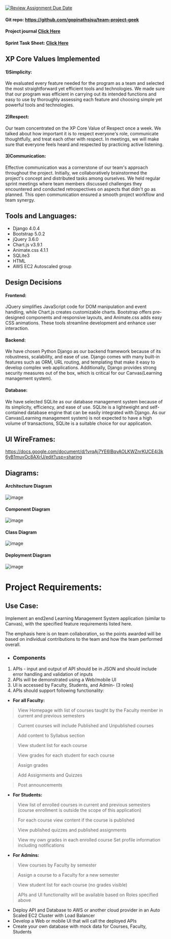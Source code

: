 [![Review Assignment Due Date](https://classroom.github.com/assets/deadline-readme-button-24ddc0f5d75046c5622901739e7c5dd533143b0c8e959d652212380cedb1ea36.svg)](https://classroom.github.com/a/x4EMAJ3T)


#### Git repo: https://github.com/gopinathsjsu/team-project-geek

#### Project journal [Click Here](https://docs.google.com/spreadsheets/d/1Cw4onTsDp3xvPsnA_AqUacQ8RSkzyzpdfxccW9Y9hWk/edit?usp=sharing)

#### Sprint Task Sheet:  [Click Here](https://docs.google.com/spreadsheets/d/1iG29CDJaglWINqSitG6qHHbxlRnjO_E-qQOuyvmYKCY/edit?usp=sharing)

## XP Core Values Implemented
#### 1)Simplicity:  
We evaluated every feature needed for the program as a team and selected the most straightforward yet efficient tools and technologies.
We made sure that our program was efficient in carrying out its intended functions and easy to use by thoroughly assessing each feature and choosing simple yet powerful tools and technologies.   

#### 2)Respect:   
Our team concentrated on the XP Core Value of Respect once a week. We talked about how important it is to respect everyone's role, communicate thoughtfully, and treat each other with respect.
In meetings, we will make sure that everyone feels heard and respected by practicing active listening.

#### 3)Communication:   
Effective communication was a cornerstone of our team's approach throughout the project. Initially, we collaboratively brainstormed the project's concept and distributed tasks among ourselves. We held regular sprint meetings where team members discussed challenges they encountered and conducted retrospectives on aspects that didn't go as planned. This open communication ensured a smooth project workflow and team synergy.

## Tools and Languages:
- Django 4.0.4
- Bootstrap 5.0.2
- jQuery 3.6.0
- Chart.js v3.9.1
- Animate.css 4.1.1
- SQLite3
- HTML
- AWS EC2 Autoscaled group

## Design Decisions
#### Frontend:
JQuery simplifies JavaScript code for DOM manipulation and event handling, while Chart.js creates customizable charts. Bootstrap offers pre-designed components and responsive layouts, and Animate.css adds easy CSS animations. These tools streamline development and enhance user interaction.
#### Backend:
We have chosen Python Django as our backend framework because of its robustness, scalability, and ease of use. Django comes with many built-in features such as ORM, URL routing, and templating that make it easy to develop complex web applications. Additionally, Django provides strong security measures out of the box, which is critical for our Canvas(Learning management system).

#### Database: 
We have selected SQLite as our database management system because of its simplicity, efficiency, and ease of use. SQLite is a lightweight and self-contained database engine that can be easily integrated with Django. As our Canvas(Learning management system) is not expected to have a high volume of transactions, SQLite is a suitable choice for our application.

## UI WireFrames:
https://docs.google.com/document/d/1vrqAj7YE6IBqvAOLKWZnrKUCE4i3k6yB1muvOc8AXrU/edit?usp=sharing

## Diagrams:
#### Architecture Diagram

![image](https://github.com/gopinathsjsu/team-project-geek/assets/64256985/142ee312-2d08-41f9-9a60-f039825310fd)


#### Component Diagram
![image](https://github.com/gopinathsjsu/team-project-geek/assets/64256985/7760dc11-3737-4e35-93e4-d89d88385955)


#### Class Diagram
![image](https://github.com/gopinathsjsu/team-project-geek/assets/64256985/936704fa-5293-423c-b62d-f613a4e7f471)




#### Deployment Diagram
![image](https://github.com/gopinathsjsu/team-project-geek/assets/64256985/0b1127ca-a590-47eb-8017-e5d7fb5a920c)



# **Project Requirements:**

## Use Case:

Implement an end2end Learning Management System application (similar to Canvas), with the specified feature requirements listed here.

The emphasis here is on team collaboration, so the points awarded will be based on individual contributions to the team and how the team performed overall.  

- ### **Components**
1. APIs - input and output of API should be in JSON and should include error handling and validation of inputs
2. APIs will be demonstrated using a Web/mobile UI
3. UI is accessed by Faculty, Students, and Admin-  (3 roles)
4. APIs should support following functionality:
   
- **For all Faculty:**
> View Homepage with list of courses taught by the Faculty member in current and previous semesters

> Current courses will include Published and Unpublished courses

> Add content to Syllabus section

> View student list for each course

> View grades for each student for each course

> Assign grades

> Add Assignments and Quizzes

> Post announcements
- **For Students:**
> View list of enrolled courses in current and previous semesters (course enrollment is outside the scope of this application)

> For each course view content if the course is published

> View published quizzes and published assignments

> View my own grades in each enrolled course
> Set profile information including notifications

- **For Admins:**
>View courses by Faculty by semester

>Assign a course to a Faculty for a new semester

>View student list for each course (no grades visible)

>APIs and UI functionality will be available based on Roles specified above

- Deploy API and Database to AWS or another cloud provider in an Auto Scaled EC2 Cluster with Load Balancer
- Develop a Web or mobile UI that will call the deployed APIs
- Create your own database with mock data for Courses, Faculty, Students
